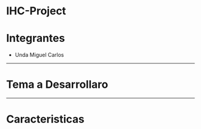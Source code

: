 # IHC-Project
# Integrantes
* Unda Miguel Carlos     
*****
# Tema a Desarrollaro

*****
# Caracteristicas

